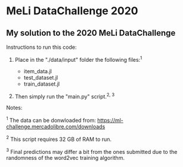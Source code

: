 # MeLi DataChallenge 2020

## My solution to the 2020 MeLi DataChallenge

Instructions to run this code:

1. Place in the "./data/input" folder the following files:<sup>1</sup>
	- item_data.jl
	- test_dataset.jl
	- train_dataset.jl

2. Then simply run the "main.py" script.<sup>2, 3</sup>


Notes:

<sup>1</sup> The data can be donwloaded from: https://ml-challenge.mercadolibre.com/downloads

<sup>2</sup> This script requires 32 GB of RAM to run.

<sup>3</sup> Final predictions may differ a bit from the ones submitted due to the randomness of the word2vec training algorithm.
